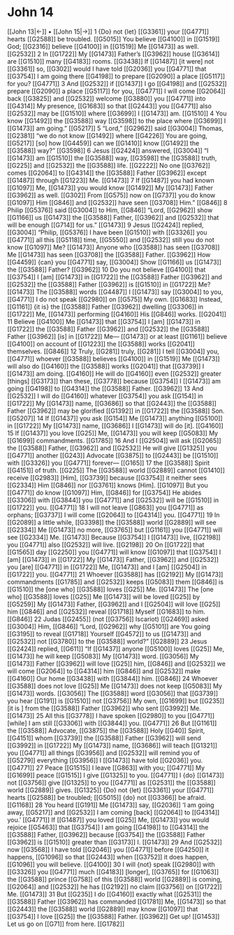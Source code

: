 # John 14
[[John 13|←]] • [[John 15|→]]
1 {Do} not {let} [[G3361]] your [[G4771]] hearts [[G2588]] be troubled. [[G5015]] You believe [[G4100]] in [[G1519]] God; [[G2316]] believe [[G4100]] in [[G1519]] Me [[G1473]] as well. [[G2532]] 
2 In [[G1722]] My [[G1473]] Father’s [[G3962]] house [[G3614]] are [[G1510]] many [[G4183]] rooms. [[G3438]] If [[G1487]] [it were] not [[G3361]] so, [[G302]] would I have told [[G2036]] you [[G4771]] that [[G3754]] I am going there [[G4198]] to prepare [[G2090]] a place [[G5117]] for you? [[G4771]] 
3 And [[G2532]] if [[G1437]] I go [[G4198]] and [[G2532]] prepare [[G2090]] a place [[G5117]] for you, [[G4771]] I will come [[G2064]] back [[G3825]] and [[G2532]] welcome [[G3880]] you [[G4771]] into [[G4314]] My presence, [[G1683]] so that [[G2443]] you [[G4771]] also [[G2532]] may be [[G1510]] where [[G3699]] I [[G1473]] am. [[G1510]] 
4 You know [[G1492]] the [[G3588]] way [[G3598]] to the place where [[G3699]] I [[G1473]] am going.” [[G5217]] 
5 “Lord,” [[G2962]] said [[G3004]] Thomas, [[G2381]] “we do not know [[G1492]] where [[G4226]] You are going, [[G5217]] [so] how [[G4459]] can we [[G1410]] know [[G1492]] the [[G3588]] way?” [[G3598]] 
6 Jesus [[G2424]] answered, [[G3004]] “I [[G1473]] am [[G1510]] the [[G3588]] way, [[G3598]] the [[G3588]] truth, [[G225]] and [[G2532]] the [[G3588]] life. [[G2222]] No one [[G3762]] comes [[G2064]] to [[G4314]] the [[G3588]] Father [[G3962]] except [[G1487]] through [[G1223]] Me. [[G1473]] 
7 If [[G1487]] you had known [[G1097]] Me, [[G1473]] you would know [[G1492]] My [[G1473]] Father [[G3962]] as well. [[G302]] From [[G575]] now on [[G737]] you do know [[G1097]] Him [[G846]] and [[G2532]] have seen [[G3708]] Him.” [[G846]] 
8 Philip [[G5376]] said [[G3004]] to Him, [[G846]] “Lord, [[G2962]] show [[G1166]] us [[G1473]] the [[G3588]] Father, [[G3962]] and [[G2532]] that will be enough [[G714]] for us.” [[G1473]] 
9 Jesus [[G2424]] replied, [[G3004]] “Philip, [[G5376]] I have been [[G1510]] with [[G3326]] you [[G4771]] all this [[G5118]] time, [[G5550]] and [[G2532]] still you do not know [[G1097]] Me? [[G1473]] Anyone who [[G3588]] has seen [[G3708]] Me [[G1473]] has seen [[G3708]] the [[G3588]] Father. [[G3962]] How [[G4459]] {can} you [[G4771]] say, [[G3004]] Show [[G1166]] us [[G1473]] the [[G3588]] Father? [[G3962]] 
10 Do you not believe [[G4100]] that [[G3754]] I [am] [[G1473]] in [[G1722]] the [[G3588]] Father [[G3962]] and [[G2532]] the [[G3588]] Father [[G3962]] is [[G1510]] in [[G1722]] Me? [[G1473]] The [[G3588]] words [[G4487]] I [[G1473]] say [[G3004]] to you, [[G4771]] I do not speak [[G2980]] on [[G575]] My own. [[G1683]] Instead, [[G1161]] {it is} the [[G3588]] Father [[G3962]] dwelling [[G3306]] in [[G1722]] Me, [[G1473]] performing [[G4160]] His [[G846]] works. [[G2041]] 
11 Believe [[G4100]] Me [[G1473]] that [[G3754]] I [am] [[G1473]] in [[G1722]] the [[G3588]] Father [[G3962]] and [[G2532]] the [[G3588]] Father [[G3962]] [is] in [[G1722]] Me— [[G1473]] or at least [[G1161]] believe [[G4100]] on account of [[G1223]] the [[G3588]] works [[G2041]] themselves. [[G846]] 
12 Truly, [[G281]] truly, [[G281]] I tell [[G3004]] you, [[G4771]] whoever [[G3588]] believes [[G4100]] in [[G1519]] Me [[G1473]] will also do [[G4160]] the [[G3588]] works [[G2041]] that [[G3739]] I [[G1473]] am doing. [[G4160]] He will do [[G4160]] even [[G2532]] greater [things] [[G3173]] than these, [[G3778]] because [[G3754]] I [[G1473]] am going [[G4198]] to [[G4314]] the [[G3588]] Father. [[G3962]] 
13 And [[G2532]] I will do [[G4160]] whatever [[G3754]] you ask [[G154]] in [[G1722]] My [[G1473]] name, [[G3686]] so that [[G2443]] the [[G3588]] Father [[G3962]] may be glorified [[G1392]] in [[G1722]] the [[G3588]] Son. [[G5207]] 
14 If [[G1437]] you ask [[G154]] Me [[G1473]] anything [[G5100]] in [[G1722]] My [[G1473]] name, [[G3686]] I [[G1473]] will do [it]. [[G4160]] 
15 If [[G1437]] you love [[G25]] Me, [[G1473]] you will keep [[G5083]] My [[G1699]] commandments. [[G1785]] 
16 And I [[G2504]] will ask [[G2065]] the [[G3588]] Father, [[G3962]] and [[G2532]] He will give [[G1325]] you [[G4771]] another [[G243]] Advocate [[G3875]] to [[G2443]] be [[G1510]] with [[G3326]] you [[G4771]] forever— [[G165]] 
17 the [[G3588]] Spirit [[G4151]] of truth. [[G225]] The [[G3588]] world [[G2889]] cannot [[G1410]] receive [[G2983]] [Him], [[G3739]] because [[G3754]] it neither sees [[G2334]] Him [[G846]] nor [[G3761]] knows [Him]. [[G1097]] But you [[G4771]] do know [[G1097]] Him, [[G846]] for [[G3754]] He abides [[G3306]] with [[G3844]] you [[G4771]] and [[G2532]] will be [[G1510]] in [[G1722]] you. [[G4771]] 
18 I will not leave [[G863]] you [[G4771]] as orphans; [[G3737]] I will come [[G2064]] to [[G4314]] you. [[G4771]] 
19 In [[G2089]] a little while, [[G3398]] the [[G3588]] world [[G2889]] will see [[G2334]] Me [[G1473]] no more, [[G3765]] but [[G1161]] you [[G4771]] will see [[G2334]] Me. [[G1473]] Because [[G3754]] I [[G1473]] live, [[G2198]] you [[G4771]] also [[G2532]] will live. [[G2198]] 
20 On [[G1722]] that [[G1565]] day [[G2250]] you [[G4771]] will know [[G1097]] that [[G3754]] I [am] [[G1473]] in [[G1722]] My [[G1473]] Father, [[G3962]] and [[G2532]] you [are] [[G4771]] in [[G1722]] Me, [[G1473]] and I [am] [[G2504]] in [[G1722]] you. [[G4771]] 
21 Whoever [[G3588]] has [[G2192]] My [[G1473]] commandments [[G1785]] and [[G2532]] keeps [[G5083]] them [[G846]] is [[G1510]] the [one who] [[G3588]] loves [[G25]] Me. [[G1473]] The [one who] [[G3588]] loves [[G25]] Me [[G1473]] will be loved [[G25]] by [[G5259]] My [[G1473]] Father, [[G3962]] and I [[G2504]] will love [[G25]] him [[G846]] and [[G2532]] reveal [[G1718]] Myself [[G1683]] to him. [[G846]] 
22 Judas [[G2455]] (not [[G3756]] Iscariot) [[G2469]] asked [[G3004]] Him, [[G846]] “Lord, [[G2962]] why [[G5101]] are You going [[G3195]] to reveal [[G1718]] Yourself [[G4572]] to us [[G1473]] and [[G2532]] not [[G3780]] to the [[G3588]] world?” [[G2889]] 
23 Jesus [[G2424]] replied, [[G611]] “If [[G1437]] anyone [[G5100]] loves [[G25]] Me, [[G1473]] he will keep [[G5083]] My [[G1473]] word. [[G3056]] My [[G1473]] Father [[G3962]] will love [[G25]] him, [[G846]] and [[G2532]] we will come [[G2064]] to [[G4314]] him [[G846]] and [[G2532]] make [[G4160]] Our home [[G3438]] with [[G3844]] him. [[G846]] 
24 Whoever [[G3588]] does not love [[G25]] Me [[G1473]] does not keep [[G5083]] My [[G1473]] words. [[G3056]] The [[G3588]] word [[G3056]] that [[G3739]] you hear [[G191]] is [[G1510]] not [[G3756]] My own, [[G1699]] but [[G235]] [it is ] from the [[G3588]] Father [[G3962]] who sent [[G3992]] Me. [[G1473]] 
25 All this [[G3778]] I have spoken [[G2980]] to you [[G4771]] [while] I am still [[G3306]] with [[G3844]] you. [[G4771]] 
26 But [[G1161]] the [[G3588]] Advocate, [[G3875]] the [[G3588]] Holy [[G40]] Spirit, [[G4151]] whom [[G3739]] the [[G3588]] Father [[G3962]] will send [[G3992]] in [[G1722]] My [[G1473]] name, [[G3686]] will teach [[G1321]] you [[G4771]] all things [[G3956]] and [[G2532]] will remind you of [[G5279]] everything [[G3956]] I [[G1473]] have told [[G2036]] you. [[G4771]] 
27 Peace [[G1515]] I leave [[G863]] with you; [[G4771]] My [[G1699]] peace [[G1515]] I give [[G1325]] to you. [[G4771]] I {do} [[G1473]] not [[G3756]] give [[G1325]] to you [[G4771]] as [[G2531]] the [[G3588]] world [[G2889]] gives. [[G1325]] {Do} not {let} [[G3361]] your [[G4771]] hearts [[G2588]] be troubled; [[G5015]] {do} not [[G3366]] be afraid. [[G1168]] 
28 You heard [[G191]] Me [[G1473]] say, [[G2036]] ‘I am going away, [[G5217]] and [[G2532]] I am coming [back] [[G2064]] to [[G4314]] you.’ [[G4771]] If [[G1487]] you loved [[G25]] Me, [[G1473]] you would rejoice [[G5463]] that [[G3754]] I am going [[G4198]] to [[G4314]] the [[G3588]] Father, [[G3962]] because [[G3754]] the [[G3588]] Father [[G3962]] is [[G1510]] greater than [[G3173]] I. [[G1473]] 
29 And [[G2532]] now [[G3568]] I have told [[G2046]] you [[G4771]] before [[G4250]] it happens, [[G1096]] so that [[G2443]] when [[G3752]] it does happen, [[G1096]] you will believe. [[G4100]] 
30 I will {not} speak [[G2980]] with [[G3326]] you [[G4771]] much [[G4183]] [longer], [[G3765]] for [[G1063]] the [[G3588]] prince [[G758]] of this [[G3588]] world [[G2889]] is coming, [[G2064]] and [[G2532]] he has [[G2192]] no claim [[G3756]] on [[G1722]] Me. [[G1473]] 
31 But [[G235]] I do [[G4160]] exactly what [[G2531]] the [[G3588]] Father [[G3962]] has commanded [[G1781]] Me, [[G1473]] so that [[G2443]] the [[G3588]] world [[G2889]] may know [[G1097]] that [[G3754]] I love [[G25]] the [[G3588]] Father. [[G3962]] Get up! [[G1453]] Let us go on [[G71]] from here. [[G1782]] 
